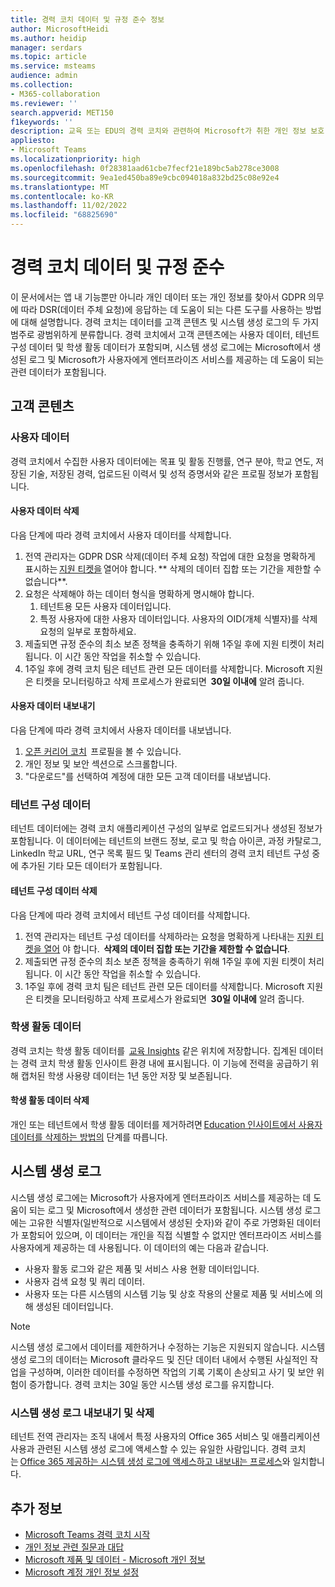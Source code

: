 ```yaml
---
title: 경력 코치 데이터 및 규정 준수 정보
author: MicrosoftHeidi
ms.author: heidip
manager: serdars
ms.topic: article
ms.service: msteams
audience: admin
ms.collection:
- M365-collaboration
ms.reviewer: ''
search.appverid: MET150
f1keywords: ''
description: 교육 또는 EDU의 경력 코치와 관련하여 Microsoft가 취한 개인 정보 보호, 규정 준수 및 의도적인 조치에 대해 알아봅니다.
appliesto:
- Microsoft Teams
ms.localizationpriority: high
ms.openlocfilehash: 0f28381aad61cbe7fecf21e189bc5ab278ce3008
ms.sourcegitcommit: 9ea1ed450ba89e9cbc094018a832bd25c08e92e4
ms.translationtype: MT
ms.contentlocale: ko-KR
ms.lasthandoff: 11/02/2022
ms.locfileid: "68825690"
---
```

# <a name="career-coach-data-and-compliance"></a>경력 코치 데이터 및 규정 준수

이 문서에서는 앱 내 기능뿐만 아니라 개인 데이터 또는 개인 정보를 찾아서 GDPR 의무에 따라 DSR(데이터 주체 요청)에 응답하는 데 도움이 되는 다른 도구를 사용하는 방법에 대해 설명합니다. 경력 코치는 데이터를 고객 콘텐츠 및 시스템 생성 로그의 두 가지 범주로 광범위하게 분류합니다. 경력 코치에서 고객 콘텐츠에는 사용자 데이터, 테넌트 구성 데이터 및 학생 활동 데이터가 포함되며, 시스템 생성 로그에는 Microsoft에서 생성된 로그 및 Microsoft가 사용자에게 엔터프라이즈 서비스를 제공하는 데 도움이 되는 관련 데이터가 포함됩니다.

## <a name="customer-content"></a>고객 콘텐츠

### <a name="user-data"></a>사용자 데이터

경력 코치에서 수집한 사용자 데이터에는 목표 및 활동 진행률, 연구 분야, 학교 연도, 저장된 기술, 저장된 경력, 업로드된 이력서 및 성적 증명서와 같은 프로필 정보가 포함됩니다.

#### <a name="deleting-user-data"></a>사용자 데이터 삭제

다음 단계에 따라 경력 코치에서 사용자 데이터를 삭제합니다.

1. 전역 관리자는 GDPR DSR 삭제(데이터 주체 요청) 작업에 대한 요청을 명확하게 표시하는 [지원 티켓을](https://edusupport.microsoft.com/support?product_id=career_coach) 열어야 합니다. ** 삭제의 데이터 집합 또는 기간을 제한할 수 없습니다**.
2. 요청은 삭제해야 하는 데이터 형식을 명확하게 명시해야 합니다.
    1. 테넌트용 모든 사용자 데이터입니다.
    2. 특정 사용자에 대한 사용자 데이터입니다. 사용자의 OID(개체 식별자)를 삭제 요청의 일부로 포함하세요.
3. 제출되면 규정 준수의 최소 보존 정책을 충족하기 위해 1주일 후에 지원 티켓이 처리됩니다. 이 시간 동안 작업을 취소할 수 있습니다.
4. 1주일 후에 경력 코치 팀은 테넌트 관련 모든 데이터를 삭제합니다. Microsoft 지원은 티켓을 모니터링하고 삭제 프로세스가 완료되면  **30일 이내에** 알려 줍니다.

#### <a name="exporting-user-data"></a>사용자 데이터 내보내기

다음 단계에 따라 경력 코치에서 사용자 데이터를 내보냅니다.

1. [오픈 커리어 코치](https://aka.ms/Career_Coach_App)  프로필을 볼 수 있습니다.
1. 개인 정보 및 보안 섹션으로 스크롤합니다.
1. "다운로드"를 선택하여 계정에 대한 모든 고객 데이터를 내보냅니다.

### <a name="tenant-configuration-data"></a>테넌트 구성 데이터

테넌트 데이터에는 경력 코치 애플리케이션 구성의 일부로 업로드되거나 생성된 정보가 포함됩니다. 이 데이터에는 테넌트의 브랜드 정보, 로고 및 학습 아이콘, 과정 카탈로그, LinkedIn 학교 URL, 연구 목록 필드 및 Teams 관리 센터의 경력 코치 테넌트 구성 중에 추가된 기타 모든 데이터가 포함됩니다.

#### <a name="deleting-tenant-configuration-data"></a>테넌트 구성 데이터 삭제

다음 단계에 따라 경력 코치에서 테넌트 구성 데이터를 삭제합니다.

1. 전역 관리자는 테넌트 구성 데이터를 삭제하라는 요청을 명확하게 나타내는 [지원 티켓을 열어](https://edusupport.microsoft.com/support?product_id=career_coach) 야 합니다.  **삭제의 데이터 집합 또는 기간을 제한할 수 없습니다**.
1. 제출되면 규정 준수의 최소 보존 정책을 충족하기 위해 1주일 후에 지원 티켓이 처리됩니다. 이 시간 동안 작업을 취소할 수 있습니다.
1. 1주일 후에 경력 코치 팀은 테넌트 관련 모든 데이터를 삭제합니다. Microsoft 지원은 티켓을 모니터링하고 삭제 프로세스가 완료되면  **30일 이내에** 알려 줍니다.

### <a name="student-activity-data"></a>학생 활동 데이터

경력 코치는 학생 활동 데이터를  [교육 Insights](class-insights.md) 같은 위치에 저장합니다. 집계된 데이터는 경력 코치 학생 활동 인사이트 환경 내에 표시됩니다. 이 기능에 전력을 공급하기 위해 캡처된 학생 사용량 데이터는 1년 동안 저장 및 보존됩니다.

#### <a name="deleting-student-activity-data"></a>학생 활동 데이터 삭제

개인 또는 테넌트에서 학생 활동 데이터를 제거하려면 [Education 인사이트에서 사용자 데이터를 삭제하는 방법의](class-insights.md#how-to-delete-user-data-from-education-insights) 단계를 따릅니다.

## <a name="system-generated-logs"></a>시스템 생성 로그

시스템 생성 로그에는 Microsoft가 사용자에게 엔터프라이즈 서비스를 제공하는 데 도움이 되는 로그 및 Microsoft에서 생성한 관련 데이터가 포함됩니다. 시스템 생성 로그에는 고유한 식별자(일반적으로 시스템에서 생성된 숫자)와 같이 주로 가명화된 데이터가 포함되어 있으며, 이 데이터는 개인을 직접 식별할 수 없지만 엔터프라이즈 서비스를 사용자에게 제공하는 데 사용됩니다. 이 데이터의 예는 다음과 같습니다.

- 사용자 활동 로그와 같은 제품 및 서비스 사용 현황 데이터입니다.
- 사용자 검색 요청 및 쿼리 데이터.
- 사용자 또는 다른 시스템의 시스템 기능 및 상호 작용의 산물로 제품 및 서비스에 의해 생성된 데이터입니다.

> [!NOTE]
> 시스템 생성 로그에서 데이터를 제한하거나 수정하는 기능은 지원되지 않습니다. 시스템 생성 로그의 데이터는 Microsoft 클라우드 및 진단 데이터 내에서 수행된 사실적인 작업을 구성하며, 이러한 데이터를 수정하면 작업의 기록 기록이 손상되고 사기 및 보안 위험이 증가합니다. 경력 코치는 30일 동안 시스템 생성 로그를 유지합니다.

### <a name="exporting-and-deleting-system-generated-logs"></a>시스템 생성 로그 내보내기 및 삭제

테넌트 전역 관리자는 조직 내에서 특정 사용자의 Office 365 서비스 및 애플리케이션 사용과 관련된 시스템 생성 로그에 액세스할 수 있는 유일한 사람입니다. 경력 코치는 [Office 365 제공하는 시스템 생성 로그에 액세스하고 내보내는 프로세스](https://learn.microsoft.com/compliance/regulatory/gdpr-dsr-Office365#accessing-and-exporting-system-generated-logs)와 일치합니다.

## <a name="more-information"></a>추가 정보

- [Microsoft Teams 경력 코치 시작](career-coach.md)
- [개인 정보 관련 질문과 대답](https://privacy.microsoft.com/faq)
- [Microsoft 제품 및 데이터 - Microsoft 개인 정보](https://privacy.microsoft.com/privacy-in-our-products)
- [Microsoft 계정 개인 정보 설정](https://account.microsoft.com/account/privacy?refd=privacy.microsoft.com&ru=https%3A%2F%2Faccount.microsoft.com%2Fprivacy%2F%3Frefd%3Dprivacy.microsoft.com&destrt=privacy-dashboard)
